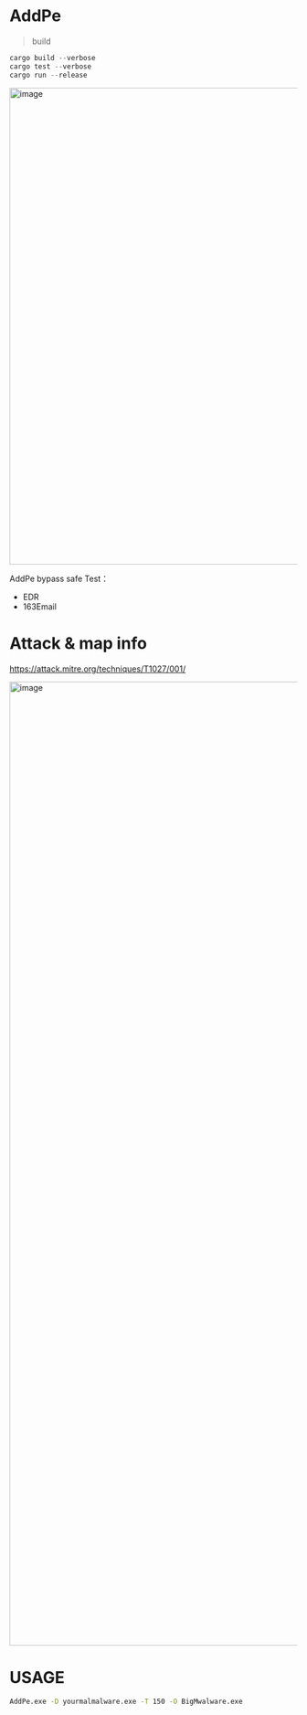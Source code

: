 # AddPe

>build
```rust
cargo build --verbose
cargo test --verbose
cargo run --release
```

<img width="835" alt="image" src="https://github.com/noob-Engle/AddPe/assets/82130997/24f55405-9e69-404e-afe0-f2e456b9030b">


AddPe bypass safe Test：
- EDR
- 163Email


# Attack & map info

https://attack.mitre.org/techniques/T1027/001/


<img width="1688" alt="image" src="https://github.com/noob-Engle/AddPe/assets/82130997/a0d888c6-c34c-401c-9a46-bdec8d5af270">

# USAGE
```bash
AddPe.exe -D yourmalmalware.exe -T 150 -O BigMwalware.exe
```
